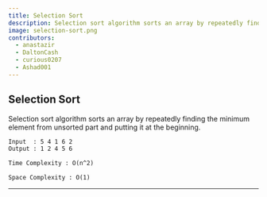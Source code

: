 ```yaml
---
title: Selection Sort
description: Selection sort algorithm sorts an array by repeatedly finding the minimum element from unsorted part and putting it at the beginning.
image: selection-sort.png
contributors:
  - anastazir
  - DaltonCash
  - curious0207
  - Ashad001
---
```


## Selection Sort

Selection sort algorithm sorts an array by repeatedly finding the minimum element from unsorted part and putting it at the beginning.

```txt
Input  : 5 4 1 6 2
Output : 1 2 4 5 6
```

```txt
Time Complexity : O(n^2)
```

```txt
Space Complexity : O(1)
```

---
